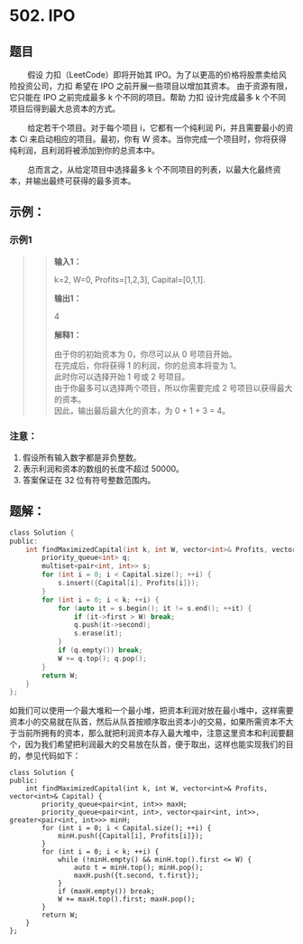 # 502. IPO
## 题目
&emsp;&emsp; 假设 力扣（LeetCode）即将开始其 IPO。为了以更高的价格将股票卖给风险投资公司，力扣 希望在 IPO 之前开展一些项目以增加其资本。 由于资源有限，它只能在 IPO 之前完成最多 k 个不同的项目。帮助 力扣 设计完成最多 k 个不同项目后得到最大总资本的方式。

&emsp;&emsp; 给定若干个项目。对于每个项目 i，它都有一个纯利润 Pi，并且需要最小的资本 Ci 来启动相应的项目。最初，你有 W 资本。当你完成一个项目时，你将获得纯利润，且利润将被添加到你的总资本中。

&emsp;&emsp; 总而言之，从给定项目中选择最多 k 个不同项目的列表，以最大化最终资本，并输出最终可获得的最多资本。


## 示例：
### **示例1**
>> **输入1：**
>>
>> k=2, W=0, Profits=[1,2,3], Capital=[0,1,1].
>>
>> **输出1：**
>>
>> 4
>>
>> **解释1：**
>>
>> 由于你的初始资本为 0，你尽可以从 0 号项目开始。<br>
在完成后，你将获得 1 的利润，你的总资本将变为 1。<br>
此时你可以选择开始 1 号或 2 号项目。<br>
由于你最多可以选择两个项目，所以你需要完成 2 号项目以获得最大的资本。<br>
因此，输出最后最大化的资本，为 0 + 1 + 3 = 4。<br>

### **注意：**
1. 假设所有输入数字都是非负整数。
2. 表示利润和资本的数组的长度不超过 50000。
3. 答案保证在 32 位有符号整数范围内。

## 题解：

```C
class Solution {
public:
    int findMaximizedCapital(int k, int W, vector<int>& Profits, vector<int>& Capital) {
        priority_queue<int> q;
        multiset<pair<int, int>> s;
        for (int i = 0; i < Capital.size(); ++i) {
            s.insert({Capital[i], Profits[i]});
        }
        for (int i = 0; i < k; ++i) {
            for (auto it = s.begin(); it != s.end(); ++it) {
                if (it->first > W) break;
                q.push(it->second);
                s.erase(it);
            }
            if (q.empty()) break;
            W += q.top(); q.pop();
        }
        return W;
    }
};
```
如我们可以使用一个最大堆和一个最小堆，把资本利润对放在最小堆中，这样需要资本小的交易就在队首，然后从队首按顺序取出资本小的交易，如果所需资本不大于当前所拥有的资本，那么就把利润资本存入最大堆中，注意这里资本和利润要翻个，因为我们希望把利润最大的交易放在队首，便于取出，这样也能实现我们的目的，参见代码如下：
```
class Solution {
public:
    int findMaximizedCapital(int k, int W, vector<int>& Profits, vector<int>& Capital) {
        priority_queue<pair<int, int>> maxH;
        priority_queue<pair<int, int>, vector<pair<int, int>>, greater<pair<int, int>>> minH;
        for (int i = 0; i < Capital.size(); ++i) {
            minH.push({Capital[i], Profits[i]});
        }
        for (int i = 0; i < k; ++i) {
            while (!minH.empty() && minH.top().first <= W) {
                auto t = minH.top(); minH.pop();
                maxH.push({t.second, t.first}); 
            }
            if (maxH.empty()) break;
            W += maxH.top().first; maxH.pop();
        }
        return W;
    }
};
```
